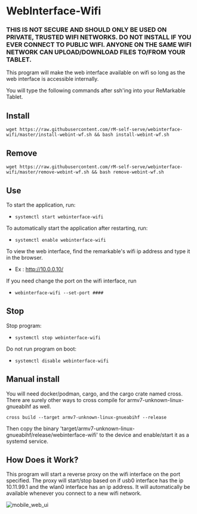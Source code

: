 # WebInterface-Wifi

### THIS IS NOT SECURE AND SHOULD ONLY BE USED ON PRIVATE, TRUSTED WIFI NETWORKS. DO NOT INSTALL IF YOU EVER CONNECT TO PUBLIC WIFI. ANYONE ON THE SAME WIFI NETWORK CAN UPLOAD/DOWNLOAD FILES TO/FROM YOUR TABLET.

This program will make the web interface available on wifi so long as the web interface is accessible internally.

You will type the following commands after ssh'ing into your ReMarkable Tablet.

## Install

`wget https://raw.githubusercontent.com/rM-self-serve/webinterface-wifi/master/install-webint-wf.sh && bash install-webint-wf.sh`

## Remove

`wget https://raw.githubusercontent.com/rM-self-serve/webinterface-wifi/master/remove-webint-wf.sh && bash remove-webint-wf.sh`

## Use

To start the application, run:

- `systemctl start webinterface-wifi`

To automatically start the application after restarting, run:

- `systemctl enable webinterface-wifi`

To view the web interface, find the remarkable's wifi ip address and type it in the browser.
- Ex : http://10.0.0.10/ 

If you need change the port on the wifi interface, run 

- `webinterface-wifi --set-port ####`

## Stop

Stop program:

- `systemctl stop webinterface-wifi`

Do not run program on boot: 

- `systemctl disable webinterface-wifi`

## Manual install

You will need docker/podman, cargo, and the cargo crate named cross. There are surely other ways to cross compile for armv7-unknown-linux-gnueabihf as well.

`cross build --target armv7-unknown-linux-gnueabihf --release`

Then copy the binary 'target/armv7-unknown-linux-gnueabihf/release/webinterface-wifi' to the device and enable/start it as a systemd service.

## How Does it Work?

This program will start a reverse proxy on the wifi interface on the port specified. The proxy will start/stop based on if usb0 interface has the ip 10.11.99.1 and the wlan0 interface has an ip address. It will automatically be available whenever you connect to a new wifi network. 

![mobile_web_ui](https://user-images.githubusercontent.com/122753594/213054617-a4f68efe-08a5-4c45-a866-6103e3e144fd.jpg)

